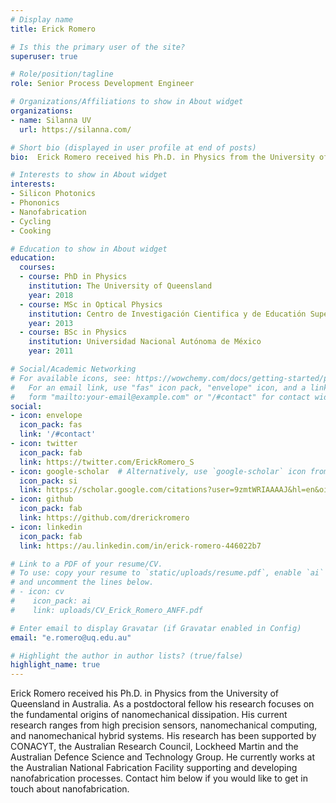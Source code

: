 ```yaml
---
# Display name
title: Erick Romero

# Is this the primary user of the site?
superuser: true

# Role/position/tagline
role: Senior Process Development Engineer

# Organizations/Affiliations to show in About widget
organizations:
- name: Silanna UV
  url: https://silanna.com/

# Short bio (displayed in user profile at end of posts)
bio:  Erick Romero received his Ph.D. in Physics from the University of Queensland in Australia. As a postdoctoral fellow his research focuses on the fundamental origins of nanomechanical dissipation. His current research ranges from high precision sensors, nanomechanical computing, and nanomechanical hybrid systems. His research has been supported by CONACYT, the Australian Research Council, Lockheed Martin and the Australian Defence Science and Technology Group. He currently works at the Australian National Fabrication Facility supporting and developing nanofabrication processes. Contact him below if you would like to get in touch about nanofabrication.  

# Interests to show in About widget
interests:
- Silicon Photonics
- Phononics
- Nanofabrication
- Cycling
- Cooking

# Education to show in About widget
education:
  courses:
  - course: PhD in Physics
    institution: The University of Queensland
    year: 2018
  - course: MSc in Optical Physics
    institution: Centro de Investigación Cientifica y de Educatión Superior de Ensenada
    year: 2013
  - course: BSc in Physics
    institution: Universidad Nacional Autónoma de México
    year: 2011

# Social/Academic Networking
# For available icons, see: https://wowchemy.com/docs/getting-started/page-builder/#icons
#   For an email link, use "fas" icon pack, "envelope" icon, and a link in the
#   form "mailto:your-email@example.com" or "/#contact" for contact widget.
social:
- icon: envelope
  icon_pack: fas
  link: '/#contact'
- icon: twitter
  icon_pack: fab
  link: https://twitter.com/ErickRomero_S
- icon: google-scholar  # Alternatively, use `google-scholar` icon from `ai` icon pack
  icon_pack: si
  link: https://scholar.google.com/citations?user=9zmtWRIAAAAJ&hl=en&oi=sra
- icon: github
  icon_pack: fab
  link: https://github.com/drerickromero
- icon: linkedin
  icon_pack: fab
  link: https://au.linkedin.com/in/erick-romero-446022b7

# Link to a PDF of your resume/CV.
# To use: copy your resume to `static/uploads/resume.pdf`, enable `ai` icons in `params.toml`, 
# and uncomment the lines below.
# - icon: cv
#    icon_pack: ai
#    link: uploads/CV_Erick_Romero_ANFF.pdf

# Enter email to display Gravatar (if Gravatar enabled in Config)
email: "e.romero@uq.edu.au"

# Highlight the author in author lists? (true/false)
highlight_name: true
---
```

Erick Romero received his Ph.D. in Physics from the University of Queensland in Australia.
As a postdoctoral fellow his research focuses on the fundamental origins of nanomechanical
dissipation. His current research ranges from high precision sensors, nanomechanical computing,
and nanomechanical hybrid systems. His research has been supported by CONACYT, the Australian Research
Council, Lockheed Martin and the Australian Defence Science and Technology Group.
He currently works at the Australian National Fabrication Facility supporting and developing nanofabrication processes. Contact him below if you would like to get in touch about nanofabrication.  

